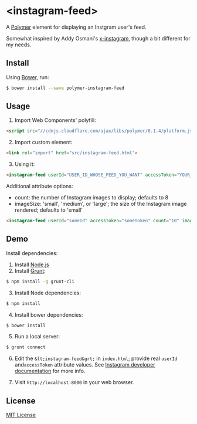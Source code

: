 # &lt;instagram-feed&gt;

A [Polymer](http://polymer-project.org) element for displaying an Instgram user's feed.

Somewhat inspired by Addy Osmani's [x-instagram](http://github.com/addyosmani/x-instagram), though a bit different for my needs.

## Install

Using [Bower](http://bower.io), run:

```bash
$ bower install --save polymer-instagram-feed
```

## Usage

1. Import Web Components' polyfill:

```html
<script src="//cdnjs.cloudflare.com/ajax/libs/polymer/0.1.4/platform.js"></script>
```

2. Import custom element:

```html
<link rel="import" href="src/instagram-feed.html">
```

3. Using it:

```html
<instagram-feed userId="USER_ID_WHOSE_FEED_YOU_WANT" accessToken="YOUR_INSTAGRAM_API_ACCESS_TOKEN"><instagram-feed>
```

Additional attribute options:

- count: the number of Instagram images to display; defaults to 8
- imageSize: 'small', 'medium', or 'large'; the size of the Instagram image rendered; defaults to 'small'

```html
<instagram-feed userId="someId" accessToken="someToken" count="10" imageSize="large"><instagram-feed>
```

## Demo

Install dependencies:

1. Install [Node.js](http://nodejs.org/download/)
2. Install [Grunt](http://gruntjs.com/):

```sh
$ npm install -g grunt-cli
```

3. Install Node dependencies:

```sh
$ npm install
```

4. Install bower dependencies:

```sh
$ bower install
```

5. Run a local server:

```sh
$ grunt connect
```

6. Edit the `&lt;instagram-feed&grt;` in `index.html`; provide real `userId` and`accessToken` attribute
values. See [Instagram developer documentation](http://instagram.com/developer/) for more info.

6. Visit `http://localhost:8000` in your web browser.

## License

[MIT License](http://opensource.org/licenses/MIT)
